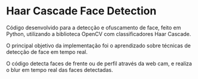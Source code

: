 # Haar Cascade Face Detection
Código desenvolvido para a detecção e ofuscamento de face, feito em Python, utilizando a biblioteca OpenCV com classificadores Haar Cascade.

O principal objetivo da implementação foi o aprendizado sobre técnicas de detecção de face em tempo real.

O código detecta faces de frente ou de perfil através da web cam, e realiza o blur em tempo real das faces detectadas.




